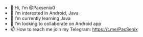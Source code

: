 - 👋 Hi, I’m @Paxsenix0
- 👀 I’m interested in Android, Java
- 🌱 I’m currently learning Java
- 💞️ I’m looking to collaborate on Android app
- 📫 How to reach me join my Telegram: https://t.me/PaxSenix

<!---
Paxsenix0/Paxsenix0 is a ✨ special ✨ repository because its `README.md` (this file) appears on your GitHub profile.
You can click the Preview link to take a look at your changes.
--->
